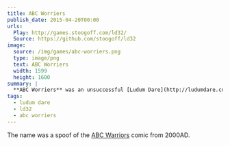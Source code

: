 ```yaml
---
title: ABC Worriers
publish_date: 2015-04-20T00:00
urls:
  Play: http://games.stoogoff.com/ld32/
  Source: https://github.com/stoogoff/ld32
image:
  source: /img/games/abc-worriers.png
  type: image/png
  text: ABC Worriers
  width: 1599
  height: 1600
summary: |
  **ABC Worriers** was an unsuccessful [Ludum Dare](http://ludumdare.com/compo/). The game is incomplete and not playable in a meaningful way. The theme was *An Unconventional Weapon* and the idea was to build different weapons to fight off different types of aliens. Unfortunately that proved too complex to complete in 48 hours.
tags:
  - ludum dare
  - ld32
  - abc worriers
---
```


The name was a spoof of the [ABC Warriors](https://en.wikipedia.org/wiki/ABC_Warriors) comic from 2000AD. 
